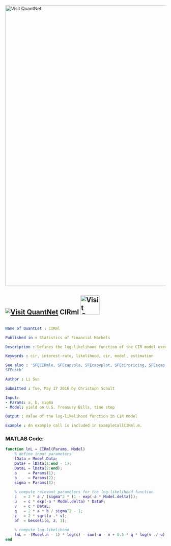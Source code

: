 
[<img src="https://github.com/QuantLet/Styleguide-and-FAQ/blob/master/pictures/banner.png" width="880" alt="Visit QuantNet">](http://quantlet.de/index.php?p=info)

## [<img src="https://github.com/QuantLet/Styleguide-and-Validation-procedure/blob/master/pictures/qloqo.png" alt="Visit QuantNet">](http://quantlet.de/) **CIRml** [<img src="https://github.com/QuantLet/Styleguide-and-Validation-procedure/blob/master/pictures/QN2.png" width="60" alt="Visit QuantNet 2.0">](http://quantlet.de/d3/ia)

```yaml

Name of QuantLet : CIRml

Published in : Statistics of Financial Markets

Description : Defines the log-likelihood function of the CIR model used in SFECIRmle.

Keywords : cir, interest-rate, likelihood, cir, model, estimation

See also : 'SFECIRmle, SFEcapvola, SFEcapvplot, SFEcirpricing, SFEscap, SFEsimCIR2, SFEsimVasi,
SFEustb'

Author : Li Sun

Submitted : Tue, May 17 2016 by Christoph Schult

Input: 
- Params: a, b, sigma
- Model: yield on U.S. Treasury Bills, time step

Output : Value of the log-likelihood function in CIR model

Example : An example call is included in ExampleCallCIRml.m.

```


### MATLAB Code:
```matlab
function lnL = CIRml(Params, Model)
    % define input parameters
    lData = Model.Data;
    DataF = lData(1:end - 1);
    DataL = lData(2:end);
    a     = Params(1);
    b     = Params(2);
    sigma = Params(3);
    
    % compute relevant parameters for the log-likelihood function
    c   = 2 * a / (sigma^2 * (1 - exp(-a * Model.delta)));
    u   = c * exp(-a * Model.delta) * DataF;
    v   = c * DataL;
    q   = 2 * a * b / sigma^2 - 1;
    z   = 2 * sqrt(u .* v);
    bf  = besseli(q, z, 1);
    
    % compute log-likelihood
    lnL = -(Model.n - 1) * log(c) - sum(-u - v + 0.5 * q * log(v ./ u) + log(bf) + z);
end
```
